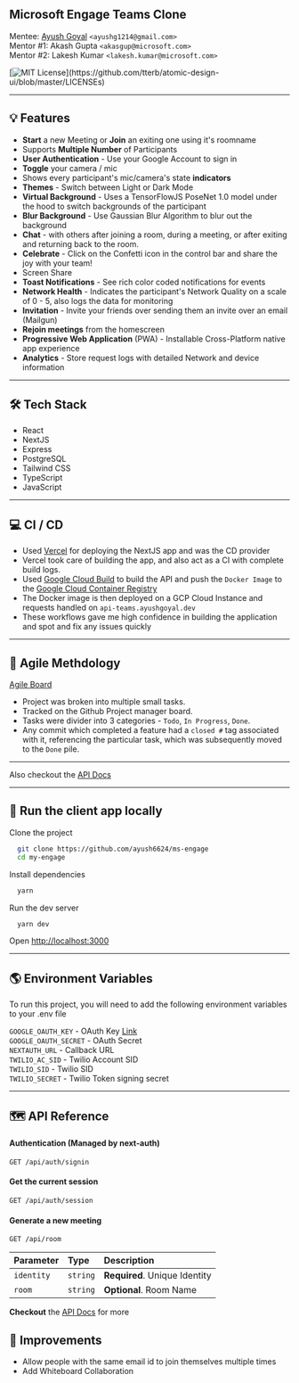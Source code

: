 ## Microsoft Engage Teams Clone

Mentee: [Ayush Goyal](https://www.github.com/ayush6624) `<ayushg1214@gmail.com>`  
Mentor #1: Akash Gupta `<akasgup@microsoft.com>`  
Mentor #2: Lakesh Kumar `<lakesh.kumar@microsoft.com>`

[![MIT License](https://img.shields.io/apm/l/atomic-design-ui.svg?)](https://github.com/tterb/atomic-design-ui/blob/master/LICENSEs)

---

## 💡 Features

-   **Start** a new Meeting or **Join** an exiting one using it's roomname
-   Supports **Multiple Number** of Participants
-   **User Authentication** - Use your Google Account to sign in
-   **Toggle** your camera / mic
-   Shows every participant's mic/camera's state **indicators**
-   **Themes** - Switch between Light or Dark Mode
-   **Virtual Background** - Uses a TensorFlowJS PoseNet 1.0 model under the hood to switch backgrounds of the participant
-   **Blur Background** - Use Gaussian Blur Algorithm to blur out the background
-   **Chat** - with others after joining a room, during a meeting, or after exiting and returning back to the room.
-   **Celebrate** - Click on the Confetti icon in the control bar and share the joy with your team!
-   Screen Share
-   **Toast Notifications** - See rich color coded notifications for events
-   **Network Health** - Indicates the participant's Network Quality on a scale of 0 - 5, also logs the data for monitoring
-   **Invitation** - Invite your friends over sending them an invite over an email (Mailgun)
-   **Rejoin meetings** from the homescreen
-   **Progressive Web Application** (PWA) - Installable Cross-Platform native app experience
-   **Analytics** - Store request logs with detailed Network and device information 

---

## 🛠 Tech Stack

-   React
-   NextJS
-   Express
-   PostgreSQL
-   Tailwind CSS
-   TypeScript
-   JavaScript

---

## 💻 CI / CD

-   Used [Vercel]("https://vercel.com") for deploying the NextJS app and was the CD provider
-   Vercel took care of building the app, and also act as a CI with complete build logs.
-   Used [Google Cloud Build]("https://cloud.google.com/build") to build the API and push the `Docker Image` to the [Google Cloud Container Registry]("https://cloud.google.com/container-registry")
-   The Docker image is then deployed on a GCP Cloud Instance and requests handled on `api-teams.ayushgoyal.dev`
-   These workflows gave me high confidence in building the application and spot and fix any issues quickly

---

## 💼 Agile Methdology

[Agile Board](https://github.com/ayush6624/ms-engage/projects/1)

- Project was broken into multiple small tasks.
- Tracked on the Github Project manager board.
- Tasks were divider into 3 categories - `Todo`, `In Progress`, `Done`.
- Any commit which completed a feature had a `closed #` tag associated with it, referencing the particular task, which was subsequently moved to the `Done` pile.

---

Also checkout the [API Docs](./server/README.md)

---

## 📍 Run the client app locally

Clone the project

```bash
  git clone https://github.com/ayush6624/ms-engage
  cd my-engage
```

Install dependencies

```bash
  yarn
```

Run the dev server

```bash
  yarn dev
```

Open [http://localhost:3000](http://localhost:3000)   

---

## 🌎 Environment Variables

To run this project, you will need to add the following environment variables to your .env file

`GOOGLE_OAUTH_KEY` - OAuth Key [Link]('https://developers.google.com/identity/protocols/oauth2')  
`GOOGLE_OAUTH_SECRET` - OAuth Secret  
`NEXTAUTH_URL` - Callback URL  
`TWILIO_AC_SID` - Twilio Account SID  
`TWILIO_SID` - Twilio SID  
`TWILIO_SECRET` - Twilio Token signing secret

---

## 🗺 API Reference

#### Authentication (Managed by next-auth)

```http
GET /api/auth/signin
```

#### Get the current session

```http
GET /api/auth/session
```

#### Generate a new meeting

```http
GET /api/room
```

| Parameter  | Type     | Description                   |
| :--------- | :------- | :---------------------------- |
| `identity` | `string` | **Required**. Unique Identity |
| `room`     | `string` | **Optional**. Room Name       |

**Checkout** the [API Docs](./server/README.md) for more

## 👀 Improvements
- Allow people with the same email id to join themselves multiple times
- Add Whiteboard Collaboration